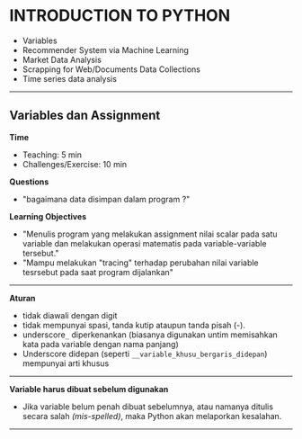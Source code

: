 # **INTRODUCTION TO PYTHON**
+ Variables
+ Recommender System via Machine Learning
+ Market Data Analysis
+ Scrapping for Web/Documents Data Collections 
+ Time series data analysis
---

## Variables dan Assignment

**Time**
- Teaching: 5 min
- Challenges/Exercise: 10 min

**Questions**
- "bagaimana data disimpan dalam program ?"

**Learning Objectives**
- "Menulis program yang melakukan assignment nilai scalar pada satu variable dan melakukan operasi matematis pada variable-variable tersebut."
- "Mampu melakukan "tracing" terhadap perubahan nilai variable tesrsebut pada saat program dijalankan"

---
**Aturan**
*   tidak diawali dengan digit
*   tidak mempunyai spasi, tanda kutip ataupun tanda pisah (-).
*   underscore` _ ` diperkenankan (biasanya digunakan untim memisahkan kata pada variable dengan nama panjang)
*   Underscore didepan (seperti `__variable_khusu_bergaris_didepan`) mempunyai arti khusus

---
**Variable harus dibuat sebelum digunakan**
*   Jika variable belum penah dibuat sebelumnya, atau namanya ditulis secara salah _(mis-spelled)_, maka Python akan melaporkan kesalahan.

---
